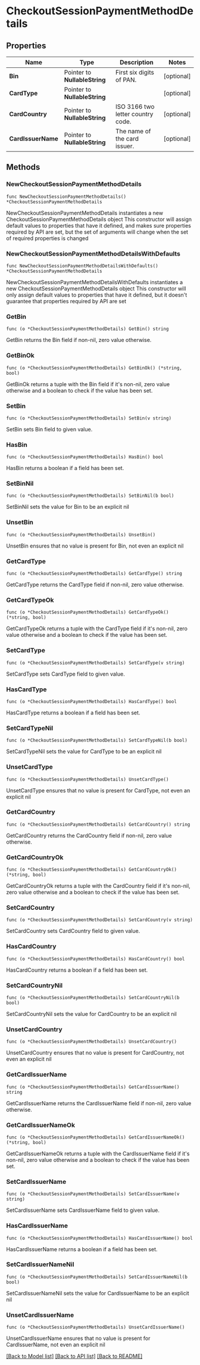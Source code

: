 # CheckoutSessionPaymentMethodDetails

## Properties

Name | Type | Description | Notes
------------ | ------------- | ------------- | -------------
**Bin** | Pointer to **NullableString** | First six digits of PAN. | [optional] 
**CardType** | Pointer to **NullableString** |  | [optional] 
**CardCountry** | Pointer to **NullableString** | ISO 3166 two letter country code. | [optional] 
**CardIssuerName** | Pointer to **NullableString** | The name of the card issuer. | [optional] 

## Methods

### NewCheckoutSessionPaymentMethodDetails

`func NewCheckoutSessionPaymentMethodDetails() *CheckoutSessionPaymentMethodDetails`

NewCheckoutSessionPaymentMethodDetails instantiates a new CheckoutSessionPaymentMethodDetails object
This constructor will assign default values to properties that have it defined,
and makes sure properties required by API are set, but the set of arguments
will change when the set of required properties is changed

### NewCheckoutSessionPaymentMethodDetailsWithDefaults

`func NewCheckoutSessionPaymentMethodDetailsWithDefaults() *CheckoutSessionPaymentMethodDetails`

NewCheckoutSessionPaymentMethodDetailsWithDefaults instantiates a new CheckoutSessionPaymentMethodDetails object
This constructor will only assign default values to properties that have it defined,
but it doesn't guarantee that properties required by API are set

### GetBin

`func (o *CheckoutSessionPaymentMethodDetails) GetBin() string`

GetBin returns the Bin field if non-nil, zero value otherwise.

### GetBinOk

`func (o *CheckoutSessionPaymentMethodDetails) GetBinOk() (*string, bool)`

GetBinOk returns a tuple with the Bin field if it's non-nil, zero value otherwise
and a boolean to check if the value has been set.

### SetBin

`func (o *CheckoutSessionPaymentMethodDetails) SetBin(v string)`

SetBin sets Bin field to given value.

### HasBin

`func (o *CheckoutSessionPaymentMethodDetails) HasBin() bool`

HasBin returns a boolean if a field has been set.

### SetBinNil

`func (o *CheckoutSessionPaymentMethodDetails) SetBinNil(b bool)`

 SetBinNil sets the value for Bin to be an explicit nil

### UnsetBin
`func (o *CheckoutSessionPaymentMethodDetails) UnsetBin()`

UnsetBin ensures that no value is present for Bin, not even an explicit nil
### GetCardType

`func (o *CheckoutSessionPaymentMethodDetails) GetCardType() string`

GetCardType returns the CardType field if non-nil, zero value otherwise.

### GetCardTypeOk

`func (o *CheckoutSessionPaymentMethodDetails) GetCardTypeOk() (*string, bool)`

GetCardTypeOk returns a tuple with the CardType field if it's non-nil, zero value otherwise
and a boolean to check if the value has been set.

### SetCardType

`func (o *CheckoutSessionPaymentMethodDetails) SetCardType(v string)`

SetCardType sets CardType field to given value.

### HasCardType

`func (o *CheckoutSessionPaymentMethodDetails) HasCardType() bool`

HasCardType returns a boolean if a field has been set.

### SetCardTypeNil

`func (o *CheckoutSessionPaymentMethodDetails) SetCardTypeNil(b bool)`

 SetCardTypeNil sets the value for CardType to be an explicit nil

### UnsetCardType
`func (o *CheckoutSessionPaymentMethodDetails) UnsetCardType()`

UnsetCardType ensures that no value is present for CardType, not even an explicit nil
### GetCardCountry

`func (o *CheckoutSessionPaymentMethodDetails) GetCardCountry() string`

GetCardCountry returns the CardCountry field if non-nil, zero value otherwise.

### GetCardCountryOk

`func (o *CheckoutSessionPaymentMethodDetails) GetCardCountryOk() (*string, bool)`

GetCardCountryOk returns a tuple with the CardCountry field if it's non-nil, zero value otherwise
and a boolean to check if the value has been set.

### SetCardCountry

`func (o *CheckoutSessionPaymentMethodDetails) SetCardCountry(v string)`

SetCardCountry sets CardCountry field to given value.

### HasCardCountry

`func (o *CheckoutSessionPaymentMethodDetails) HasCardCountry() bool`

HasCardCountry returns a boolean if a field has been set.

### SetCardCountryNil

`func (o *CheckoutSessionPaymentMethodDetails) SetCardCountryNil(b bool)`

 SetCardCountryNil sets the value for CardCountry to be an explicit nil

### UnsetCardCountry
`func (o *CheckoutSessionPaymentMethodDetails) UnsetCardCountry()`

UnsetCardCountry ensures that no value is present for CardCountry, not even an explicit nil
### GetCardIssuerName

`func (o *CheckoutSessionPaymentMethodDetails) GetCardIssuerName() string`

GetCardIssuerName returns the CardIssuerName field if non-nil, zero value otherwise.

### GetCardIssuerNameOk

`func (o *CheckoutSessionPaymentMethodDetails) GetCardIssuerNameOk() (*string, bool)`

GetCardIssuerNameOk returns a tuple with the CardIssuerName field if it's non-nil, zero value otherwise
and a boolean to check if the value has been set.

### SetCardIssuerName

`func (o *CheckoutSessionPaymentMethodDetails) SetCardIssuerName(v string)`

SetCardIssuerName sets CardIssuerName field to given value.

### HasCardIssuerName

`func (o *CheckoutSessionPaymentMethodDetails) HasCardIssuerName() bool`

HasCardIssuerName returns a boolean if a field has been set.

### SetCardIssuerNameNil

`func (o *CheckoutSessionPaymentMethodDetails) SetCardIssuerNameNil(b bool)`

 SetCardIssuerNameNil sets the value for CardIssuerName to be an explicit nil

### UnsetCardIssuerName
`func (o *CheckoutSessionPaymentMethodDetails) UnsetCardIssuerName()`

UnsetCardIssuerName ensures that no value is present for CardIssuerName, not even an explicit nil

[[Back to Model list]](../README.md#documentation-for-models) [[Back to API list]](../README.md#documentation-for-api-endpoints) [[Back to README]](../README.md)


